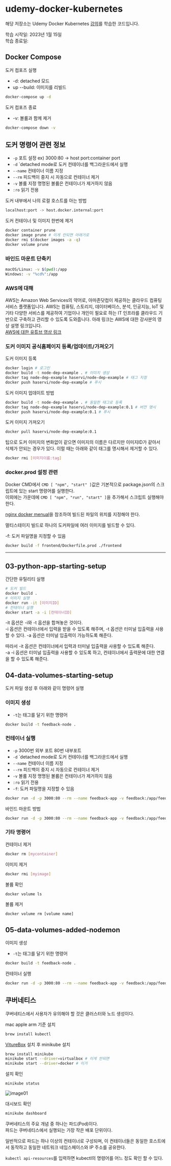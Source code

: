 # udemy-docker-kubernetes

해당 저장소는 Udemy Docker Kubernetes [강의](https://www.udemy.com/course/docker-kubernetes-2022/)를 학습한 코드입니다.

학습 시작일: 2023년 1월 15일  
학습 종료일:

## Docker Compose

도커 컴포즈 실행

- -d: detached 모드
- up --build: 이미지를 리빌드

``` bash
docker-compose up -d
```

도커 컴포즈 종료

- -v: 볼륨과 함께 제거

``` bash
docker-compose down -v
```

## 도커 명령어 관련 정보

- `-p` 포트 설정 ex) 3000:80 -> host port:container port
- `-d` `detached mode로 도커 컨테이너를 백그라운드에서 실행
- `--name` 컨테이너 이름 지정
- `--rm` 피드백이 중지 시 자동으로 컨테이너 제거
- `-v` 볼륨 지정 명명된 볼륨은 컨테이너가 제거하지 않음
- `:ro` 읽기 전용

도커 내부에서 나의 로컬 호스트를 아는 방법

``` bash
localhost:port -> host.docker.internal:port
```

도커 컨테이너 및 이미지 한번에 제거

``` bash
docker container prune
docker image prune # 이게 안되면 아래거로
docker rmi $(docker images -a -q)
docker volume prune
```

### 바인드 마운트 단축키

``` bash
macOS/Linux: -v $(pwd):/app
Windows: -v "%cd%":/app
```

### AWS에 대해

AWS는 Amazon Web Services의 약어로, 아마존닷컴이 제공하는 클라우드 컴퓨팅 서비스 플랫폼입니다. AWS는 컴퓨팅, 스토리지, 데이터베이스, 분석, 인공지능, IoT 및 기타 다양한 서비스를 제공하여 기업이나 개인이 필요로 하는 IT 인프라를 클라우드 기반으로 구축하고 관리할 수 있도록 도와줍니다. 아래 링크는 AWS에 대한 강사분의 영상 설명 링크입니다.  
[AWS에 대한 유튜브 영상 링크](https://academind.com/tutorials/aws-the-basics)

### 도커 이미지 공식홈페이지 등록/업데이트/가져오기

도커 이미지 등록

``` bash
docker login # 로그인
docker build -t node-dep-example . # 이미지 생성
docker tag node-dep-example haservi/node-dep-example # 태그 지정
docker push haservi/node-dep-example # 푸시
```

도커 이미지 업데이트 방법

``` bash
docker build -t node-dep-example . # 동일한 태그로 등록
docker tag node-dep-example haservi/node-dep-example:0.1 # 버전 명시
docker push haservi/node-dep-example:0.1 # 푸시
```

도커 이미지 가져오기

``` bash
docker pull haservi/node-dep-example:0.1
```

팁으로 도커 이미지의 변화없이 같으면 이미지의 이름은 다르지만 이미지ID가 같아서 삭제가 안되는 경우가 있다.
이럴 때는 아래와 같이 태그를 명시해서 제거할 수 있다.

``` bash
docker rmi [이미지이름:tag]
```

### docker.prod 설정 관련

Docker CMD에서 `CMD [ "npm", "start" ]`값은 기본적으로 package.json의 스크립트에 있는 start 명령어를 실행한다.  
이외에는 가운데에 `CMD [ "npm", "run", "start" ]`을 추가해서 스크립트 실행해야한다.

[nginx docker menual](https://hub.docker.com/_/nginx)을 참조하여 빌드된 파일의 위치를 지정해야 한다.

멀티스테이지 빌드로 하나의 도커파일에 여러 이미지를 빌드할 수 있다.

-f: 도커 파일명을 지정할 수 있음

``` bash
docker build -f frontend/Dockerfile.prod ./frontend
```

-------------------------------------------------------------------------------

## 03-python-app-starting-setup

간단한 유틸리티 실행

``` bash
# 도커 빌드
docker build .
# 이미지 실행
docker run -it [이미지ID]
# 컨테이너 실행
docker start -a -i [컨테이너ID]
```

-it 옵션은 -i와 -t 옵션을 합쳐놓은 것이다.  
-i 옵션은 컨테이너에서 입력을 받을 수 있도록 해주며, -t 옵션은 터미널 입출력을 사용할 수 있다.
-a 옵션은 터미널 입출력이 가능하도록 해준다.

따라서 -it 옵션은 컨테이너에서 입력과 터미널 입출력을 사용할 수 있도록 해준다.  
-a -i 옵션은 터미널 입출력을 사용할 수 있도록 하고, 컨테이너에서 출력문에 대한 연결을 할 수 있도록 해준다.

## 04-data-volumes-starting-setup

도커 파일 생성 후 아래와 같이 명령어 실행

### 이미지 생성

- `-t`는 태그를 달기 위한 명령어

``` bash
docker build -t feedback-node .
```

### 컨테이너 실행

- `-p` 3000번 외부 포트 80번 내부포트
- `-d` `detached mode로 도커 컨테이너를 백그라운드에서 실행
- `--name` 컨테이너 이름 지정
- `--rm` 피드백이 중지 시 자동으로 컨테이너 제거
- `-v` 볼륨 지정 명명된 볼륨은 컨테이너가 제거하지 않음
- `:ro` 읽기 전용
- `-f`: 도커 파일명을 지정할 수 있음

``` bash
docker run -d -p 3000:80 --rm --name feedback-app -v feedback:/app/feedback feedback-node
```

바인드 마운트 방법

``` bash
docker run -d -p 3000:80 --rm --name feedback-app -v feedback:/app/feedback -v $(pwd):/app -v /app/node_modules feedback-node
```

### 기타 명령어

컨테이너 제거

``` bash
docker rm [mycontainer]
```

이미지 제거

``` bash
docker rmi [myimage]
```

볼륨 확인

``` bash
docker volume ls 
```

볼륨 제거

``` bash
docker volume rm [volume name]
```

## 05-data-volumes-added-nodemon

이미지 생성

- `-t`는 태그를 달기 위한 명령어

``` bash
docker build -t feedback-node .
```

컨테이너 실행

``` bash
docker run -d -p 3000:80 --rm --name feedback-app -v feedback:/app/feedback -v $(pwd):/app -v /app/node_modules feedback-node
```

## 쿠버네티스

쿠버네티스에서 사용자가 유의해야 할 것은 클러스터와 노드 생성이다.

mac apple arm 기준 설치

``` bash
brew install kubectl
```

[VitureBox](https://www.virtualbox.org/wiki/Downloads) 설치 후 minikube 설치

``` bash
brew install minikube
minikube start --driver=virtualbox # 이게 안되면
minikube start --driver=docker # 이거
````

설치 확인

``` bash
minikube status
```

![image01](./images/image01.png)

대시보드 확인

``` bash
minikube dashboard
```

쿠버네티스의 주요 개념 중 하나는 파드(Pod)이다.  
파드는 쿠버네티스에서 실행되는 가장 작은 배포 단위이다.  

일반적으로 파드는 하나 이상의 컨테이너로 구성되며, 이 컨테이너들은 동일한 호스트에서 동작하고 동일한 네트워크 네임스페이스와 IP 주소를 공유한다.

`kubectl api-resources`를 입력하면 kubectl의 명령어를 어느 정도 확인 할 수 있다.
